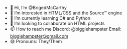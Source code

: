 - 👋 Hi, I’m @BrigedMcCarthy
- 👀 I’m interested in HTML/CSS and the Source™ engine
- 🌱 I’m currently learning C# and Python
- 💞️ I’m looking to collaborate on HTML projects
- 📫 How to reach me Discord: @biggiehampster Email: biggiehampster@gmail.com
- 😄 Pronouns: They/Them

<!---
BrigedMcCarthy/BrigedMcCarthy is a ✨ special ✨ repository because its `README.md` (this file) appears on your GitHub profile.
You can click the Preview link to take a look at your changes.
--->
